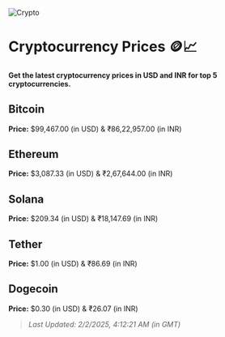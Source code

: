 
![Crypto](https://www.techguide.com.au/wp-content/uploads/2020/11/crypto3.jpeg)

# Cryptocurrency Prices 🪙📈

#### Get the latest cryptocurrency prices in USD and INR for top 5 cryptocurrencies.

## Bitcoin

**Price:** $99,467.00 (in USD) & ₹86,22,957.00 (in INR)

## Ethereum

**Price:** $3,087.33 (in USD) & ₹2,67,644.00 (in INR)

## Solana

**Price:** $209.34 (in USD) & ₹18,147.69 (in INR)

## Tether

**Price:** $1.00 (in USD) & ₹86.69 (in INR)

## Dogecoin

**Price:** $0.30 (in USD) & ₹26.07 (in INR)

> _Last Updated: 2/2/2025, 4:12:21 AM (in GMT)_
